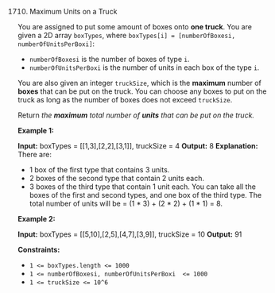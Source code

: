 
1710.  Maximum Units on a Truck


You are assigned to put some amount of boxes onto  **one truck**. You are given a 2D array  `boxTypes`, where  `boxTypes[i] = [numberOfBoxesi, numberOfUnitsPerBoxi]`:

-   `numberOfBoxesi`  is the number of boxes of type  `i`.
-   `numberOfUnitsPerBoxi`  is the number of units in each box of the type  `i`.

You are also given an integer  `truckSize`, which is the  **maximum**  number of  **boxes**  that can be put on the truck. You can choose any boxes to put on the truck as long as the number of boxes does not exceed  `truckSize`.

Return  _the  **maximum**  total number of  **units**  that can be put on the truck._

**Example 1:**

**Input:** boxTypes = [[1,3],[2,2],[3,1]], truckSize = 4
**Output:** 8
**Explanation:** There are:
- 1 box of the first type that contains 3 units.
- 2 boxes of the second type that contain 2 units each.
- 3 boxes of the third type that contain 1 unit each.
You can take all the boxes of the first and second types, and one box of the third type.
The total number of units will be = (1 * 3) + (2 * 2) + (1 * 1) = 8.

**Example 2:**

**Input:** boxTypes = [[5,10],[2,5],[4,7],[3,9]], truckSize = 10
**Output:** 91

**Constraints:**

-   `1 <= boxTypes.length <= 1000`
-   `1 <= numberOfBoxesi, numberOfUnitsPerBoxi  <= 1000`
-   `1 <= truckSize <= 10^6`
